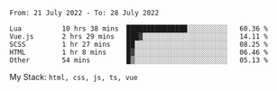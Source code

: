 <!--START_SECTION:waka-->

```text
From: 21 July 2022 - To: 28 July 2022

Lua          10 hrs 38 mins  ███████████████░░░░░░░░░░   60.36 %
Vue.js       2 hrs 29 mins   ███▓░░░░░░░░░░░░░░░░░░░░░   14.11 %
SCSS         1 hr 27 mins    ██░░░░░░░░░░░░░░░░░░░░░░░   08.25 %
HTML         1 hr 8 mins     █▓░░░░░░░░░░░░░░░░░░░░░░░   06.46 %
Other        54 mins         █▒░░░░░░░░░░░░░░░░░░░░░░░   05.13 %
```

<!--END_SECTION:waka-->
My Stack: `html, css, js, ts, vue`
